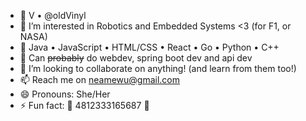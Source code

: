 - 👋 V • @oldVinyl
- 👀 I’m interested in Robotics and Embedded Systems <3 (for F1, or NASA)
- 🌱 Java • JavaScript • HTML/CSS • React • Go • Python • C++
- 🚀 Can ~~probably~~ do webdev, spring boot dev and api dev
- 💞️ I’m looking to collaborate on anything! (and learn from them too!)
- 📫 Reach me on neamewu@gmail.com
- 😄 Pronouns: She/Her
- ⚡ Fun fact: 🩵 4812333165687 🧡 

<!---
oldVinyl/oldVinyl is a ✨ special ✨ repository because its `README.md` (this file) appears on your GitHub profile.
You can click the Preview link to take a look at your changes.
--->
